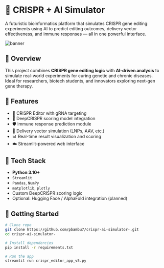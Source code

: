 # 🧬 CRISPR + AI Simulator

A futuristic bioinformatics platform that simulates CRISPR gene editing experiments using AI to predict editing outcomes, delivery vector effectiveness, and immune responses — all in one powerful interface.

![banner](https://your-custom-banner-image-link.com) <!-- optional banner image -->

## 🌟 Overview

This project combines **CRISPR gene editing logic** with **AI-driven analysis** to simulate real-world experiments for curing genetic and chronic diseases. Ideal for researchers, biotech students, and innovators exploring next-gen gene therapy.

## 🧠 Features

- 🧬 CRISPR Editor with gRNA targeting
- 🤖 DeepCRISPR scoring model integration
- 🛡️ Immune response prediction module
- 🚚 Delivery vector simulation (LNPs, AAV, etc.)
- 📊 Real-time result visualization and scoring
- ☁️ Streamlit-powered web interface

## 🔧 Tech Stack

- **Python 3.10+**
- `Streamlit`
- `Pandas`, `NumPy`
- `matplotlib`, `plotly`
- Custom DeepCRISPR scoring logic
- Optional: Hugging Face / AlphaFold integration (planned)

## 🚀 Getting Started

```bash
# Clone repo
git clone https://github.com/pbambu7/crispr-ai-simulator-.git
cd crispr-ai-simulator-

# Install dependencies
pip install -r requirements.txt

# Run the app
streamlit run crispr_editor_app_v5.py

